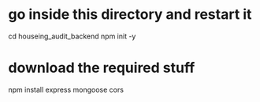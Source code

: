 # go inside this directory and restart it 
cd houseing_audit_backend
npm init -y
# download the required stuff
npm install express mongoose cors
